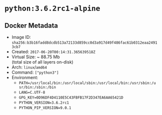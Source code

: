 # `python:3.6.2rc1-alpine`

## Docker Metadata

- Image ID: `sha256:b3b16fadd8dcdb513a72133d859cc0d3a917d49f486fac61b0312eaa24913cb7`
- Created: `2017-06-20T00:14:31.365639518Z`
- Virtual Size: ~ 88.75 Mb  
  (total size of all layers on-disk)
- Arch: `linux`/`amd64`
- Command: `["python3"]`
- Environment:
  - `PATH=/usr/local/bin:/usr/local/sbin:/usr/local/bin:/usr/sbin:/usr/bin:/sbin:/bin`
  - `LANG=C.UTF-8`
  - `GPG_KEY=0D96DF4D4110E5C43FBFB17F2D347EA6AA65421D`
  - `PYTHON_VERSION=3.6.2rc1`
  - `PYTHON_PIP_VERSION=9.0.1`

